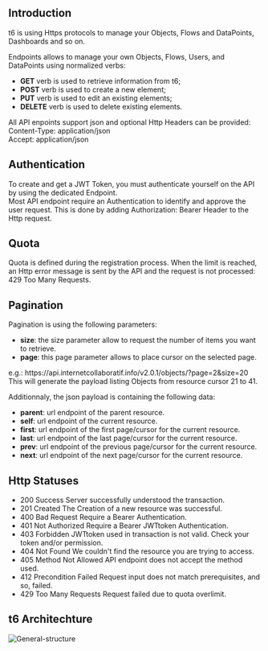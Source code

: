 <h2>Introduction</h2>
<p>
	t6 is using Https protocols to manage your Objects, Flows and DataPoints, Dashboards and so on.
</p>
<p>
	Endpoints allows to manage your own Objects, Flows, Users, and DataPoints using normalized verbs:
</p>
<ul>
<li><strong class="navtype navtype__get">GET</strong> verb is used to retrieve information from t6;</li>
<li><strong class="navtype navtype__post">POST</strong> verb is used to create a new element;</li>
<li><strong class="navtype navtype__put">PUT</strong> verb is used to edit an existing elements;</li>
<li><strong class="navtype navtype__del">DELETE</strong> verb is used to delete existing elements.</li>
</ul>
<p>
	All API enpoints support json and optional Http Headers can be provided:<br />
	<span class="label label-primary">Content-Type: application/json</span><br />
	<span class="label label-primary">Accept: application/json</span><br />
</p>

<h2>Authentication</h2>
<p>
	To create and get a JWT Token, you must authenticate yourself on the API by using the dedicated Endpoint.<br />
	Most API endpoint require an Authentication to identify and approve the user request. This is done by adding 
	<span class="label label-primary">Authorization: Bearer <JWTtoken></span> Header to the Http request.
</p>

<h2>Quota</h2>
<p>
	Quota is defined during the registration process. When the limit is reached, an Http error message is sent by the API and the request is not processed:
	<span class="label label-primary">429 Too Many Requests</span>.
</p>

<h2>Pagination</h2>
<p>
	Pagination is using the following parameters:
	<ul>
		<li><b>size</b>: the size parameter allow  to request the number of items you want to retrieve.</li>
		<li><b>page</b>: this page parameter allows to place cursor on the selected page.</li>
	</ul>
	e.g.: <span class="label label-primary">https://api.internetcollaboratif.info/v2.0.1/objects/?page=2&size=20</span><br />
	This will generate the payload listing Objects from resource cursor 21 to 41.
</p>
<p>
	Additionnaly, the json payload is containing the following data:
	<ul>
		<li><b>parent</b>: url endpoint of the parent resource.</li>
		<li><b>self</b>: url endpoint of the current resource.</li>
		<li><b>first</b>: url endpoint of the first page/cursor for the current resource.</li>
		<li><b>last</b>: url endpoint of the last page/cursor for the current resource.</li>
		<li><b>prev</b>: url endpoint of the previous page/cursor for the current resource.</li>
		<li><b>next</b>: url endpoint of the next page/cursor for the current resource.</li>
	</ul>
</p>

<h2>Http Statuses</h2>
<p>
	<ul>
		<li><span class="type label label-primary">200 Success</span> Server successfully understood the transaction.</li>
    	<li><span class="type label label-primary">201 Created</span> The Creation of a new resource was successful.</li>
    	<li><span class="type label label-primary">400 Bad Request</span> Require a Bearer Authentication.</li>
    	<li><span class="type label label-primary">401 Not Authorized</span> Require a Bearer JWTtoken Authentication.</li>
    	<li><span class="type label label-primary">403 Forbidden</span> JWTtoken used in transaction is not valid. Check your token and/or permission.</li>
    	<li><span class="type label label-primary">404 Not Found</span> We couldn't find the resource you are trying to access.</li>
    	<li><span class="type label label-primary">405 Method Not Allowed</span> API endpoint does not accept the method used.</li>
    	<li><span class="type label label-primary">412 Precondition Failed</span> Request input does not match prerequisites, and so, failed.</li>
    	<li><span class="type label label-primary">429 Too Many Requests</span> Request failed due to quota overlimit.</li>
    </ul>
</p>

<h2>t6 Architechture</h2>
<p>
	<img src="https://raw.githubusercontent.com/mathcoll/t6/master/public/img/m/t6.png" class="img-responsive center-block" alt="General-structure"/>
</p>